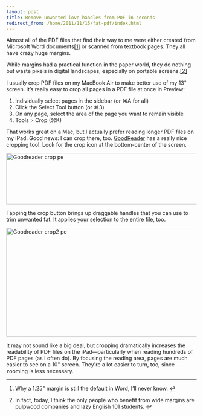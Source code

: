 ```yaml
---
layout: post
title: Remove unwanted love handles from PDF in seconds
redirect_from: /home/2011/11/15/fat-pdf/index.html
---
```

<p>Almost all of the PDF files that find their way to me were either created from Microsoft Word documents<a id="fnref:1" class="footnote" title="see footnote" href="#fn:1">[1]</a> or scanned from textbook pages. They all have crazy huge margins.</p>
<p>While margins had a practical function in the paper world, they do nothing but waste pixels in digital landscapes, especially on portable screens.<a id="fnref:2" class="footnote" title="see footnote" href="#fn:2">[2]</a></p>
<p>I usually crop PDF files on my MacBook Air to make better use of my 13" screen. It’s really easy to crop all pages in a PDF file at once in Preview:</p>
<ol>
<li>Individually select pages in the sidebar (or ⌘A for all)</li>
<li>Click the Select Tool button (or ⌘3)</li>
<li>On any page, select the area of the page you want to remain visible</li>
<li>Tools &gt; Crop (⌘K)</li>
</ol>
<p>That works great on a Mac, but I actually prefer reading longer PDF files on my iPad. Good news: I can crop there, too. <a href="http://itunes.apple.com/us/app/goodreader-for-ipad/id363448914?mt=8">GoodReader</a> has a really nice cropping tool. Look for the crop icon at the bottom-center of the screen.</p>
<p><img style="display: block; margin-left: auto; margin-right: auto;" title="goodreader-crop-pe.png" src="/img/goodreader-crop-pe.png" border="0" alt="Goodreader crop pe" width="571" height="136" /></p>
<p>Tapping the crop button brings up draggable handles that you can use to trim unwanted fat. It applies your selection to the entire file, too.</p>
<p><img style="display: block; margin-left: auto; margin-right: auto;" title="goodreader-crop2-pe.png" src="/img/goodreader-crop2-pe.png" border="0" alt="Goodreader crop2 pe" width="579" height="289" /></p>
<p>It may not sound like a big deal, but cropping dramatically increases the readability of PDF files on the iPad—particularly when reading hundreds of PDF pages (as I often do). By focusing the reading area, pages are much easier to see on a 10" screen. They're a lot easier to turn, too, since zooming is less necessary.</p>
<div class="footnotes">
<hr />
<ol>
<li id="fn:1">
<p>Why a 1.25" margin is still the default in Word, I’ll never know. <a class="reversefootnote" title="return to article" href="#fnref:1"> ↩</a></p>
</li>
<li id="fn:2">
<p>In fact, today, I think the only people who benefit from wide margins are pulpwood companies and lazy English 101 students. <a class="reversefootnote" title="return to article" href="#fnref:2"> ↩</a></p>
</li>
</ol>
</div>
